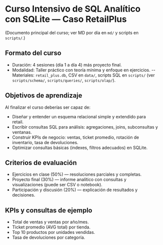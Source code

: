 # Curso Intensivo de SQL Analítico con SQLite — Caso RetailPlus

(Documento principal del curso; ver MD por día en `md/` y scripts en `scripts/`.)

## Formato del curso

- Duración: 4 sesiones (día 1 a día 4) más proyecto final.
- Modalidad: Taller práctico con teoría mínima y enfoque en ejercicios.
-- Materiales: `retail_plus.db`, CSV en `data/`, scripts SQL en `scripts/` (ver `scripts/schema/`, `scripts/queries/`, `scripts/olap/`).

## Objetivos de aprendizaje

Al finalizar el curso deberías ser capaz de:

- Diseñar y entender un esquema relacional simple y extendido para retail.
- Escribir consultas SQL para análisis: agregaciones, joins, subconsultas y ventanas.
- Construir KPIs de negocio: ventas, ticket promedio, rotación de inventario, tasa de devoluciones.
- Optimizar consultas básicas (indexes, filtros adecuados) en SQLite.

## Criterios de evaluación

- Ejercicios en clase (50%) — resoluciones parciales y completas.
- Proyecto final (30%) — informe analítico con consultas y visualizaciones (puede ser CSV o notebook).
- Participación y discusión (20%) — explicación de resultados y decisiones.

## KPIs y consultas de ejemplo

- Total de ventas y ventas por año/mes.
- Ticket promedio (AVG total) por tienda.
- Top 10 productos por unidades vendidas.
- Tasa de devoluciones por categoría.